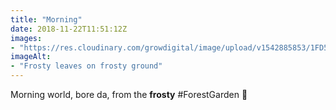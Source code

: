 ```yaml
---
title: "Morning"
date: 2018-11-22T11:51:12Z
images: 
- "https://res.cloudinary.com/growdigital/image/upload/v1542885853/1FD540FF-8E8D-446F-8383-A72C3B2E1FC3.jpg"
imageAlt: 
- "Frosty leaves on frosty ground"
---
```


Morning world, bore da, from the **frosty** #ForestGarden 🙂
